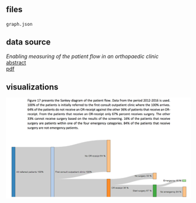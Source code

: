 ## files

`graph.json`

## data source 

_Enabling measuring of the patient flow in an orthopaedic clinic_  
[abstract](http://essay.utwente.nl/70229/)  
[pdf](http://essay.utwente.nl/70229/1/Bos%26Hasper_BA_BMS.pdf)  

## visualizations

![Sankey diagram of the patient flow](figure-17.png)



